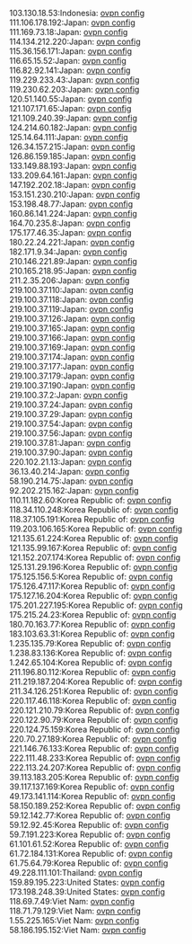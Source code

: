103.130.18.53:Indonesia: [ovpn config](vpn/103_130_18_53.ovpn)  
111.106.178.192:Japan: [ovpn config](vpn/111_106_178_192.ovpn)  
111.169.73.18:Japan: [ovpn config](vpn/111_169_73_18.ovpn)  
114.134.212.220:Japan: [ovpn config](vpn/114_134_212_220.ovpn)  
115.36.156.171:Japan: [ovpn config](vpn/115_36_156_171.ovpn)  
116.65.15.52:Japan: [ovpn config](vpn/116_65_15_52.ovpn)  
116.82.92.141:Japan: [ovpn config](vpn/116_82_92_141.ovpn)  
119.229.233.43:Japan: [ovpn config](vpn/119_229_233_43.ovpn)  
119.230.62.203:Japan: [ovpn config](vpn/119_230_62_203.ovpn)  
120.51.140.55:Japan: [ovpn config](vpn/120_51_140_55.ovpn)  
121.107.171.65:Japan: [ovpn config](vpn/121_107_171_65.ovpn)  
121.109.240.39:Japan: [ovpn config](vpn/121_109_240_39.ovpn)  
124.214.60.182:Japan: [ovpn config](vpn/124_214_60_182.ovpn)  
125.14.64.111:Japan: [ovpn config](vpn/125_14_64_111.ovpn)  
126.34.157.215:Japan: [ovpn config](vpn/126_34_157_215.ovpn)  
126.86.159.185:Japan: [ovpn config](vpn/126_86_159_185.ovpn)  
133.149.88.193:Japan: [ovpn config](vpn/133_149_88_193.ovpn)  
133.209.64.161:Japan: [ovpn config](vpn/133_209_64_161.ovpn)  
147.192.202.18:Japan: [ovpn config](vpn/147_192_202_18.ovpn)  
153.151.230.210:Japan: [ovpn config](vpn/153_151_230_210.ovpn)  
153.198.48.77:Japan: [ovpn config](vpn/153_198_48_77.ovpn)  
160.86.141.224:Japan: [ovpn config](vpn/160_86_141_224.ovpn)  
164.70.235.8:Japan: [ovpn config](vpn/164_70_235_8.ovpn)  
175.177.46.35:Japan: [ovpn config](vpn/175_177_46_35.ovpn)  
180.22.24.221:Japan: [ovpn config](vpn/180_22_24_221.ovpn)  
182.171.9.34:Japan: [ovpn config](vpn/182_171_9_34.ovpn)  
210.146.221.89:Japan: [ovpn config](vpn/210_146_221_89.ovpn)  
210.165.218.95:Japan: [ovpn config](vpn/210_165_218_95.ovpn)  
211.2.35.206:Japan: [ovpn config](vpn/211_2_35_206.ovpn)  
219.100.37.110:Japan: [ovpn config](vpn/219_100_37_110.ovpn)  
219.100.37.118:Japan: [ovpn config](vpn/219_100_37_118.ovpn)  
219.100.37.119:Japan: [ovpn config](vpn/219_100_37_119.ovpn)  
219.100.37.126:Japan: [ovpn config](vpn/219_100_37_126.ovpn)  
219.100.37.165:Japan: [ovpn config](vpn/219_100_37_165.ovpn)  
219.100.37.166:Japan: [ovpn config](vpn/219_100_37_166.ovpn)  
219.100.37.169:Japan: [ovpn config](vpn/219_100_37_169.ovpn)  
219.100.37.174:Japan: [ovpn config](vpn/219_100_37_174.ovpn)  
219.100.37.177:Japan: [ovpn config](vpn/219_100_37_177.ovpn)  
219.100.37.179:Japan: [ovpn config](vpn/219_100_37_179.ovpn)  
219.100.37.190:Japan: [ovpn config](vpn/219_100_37_190.ovpn)  
219.100.37.2:Japan: [ovpn config](vpn/219_100_37_2.ovpn)  
219.100.37.24:Japan: [ovpn config](vpn/219_100_37_24.ovpn)  
219.100.37.29:Japan: [ovpn config](vpn/219_100_37_29.ovpn)  
219.100.37.54:Japan: [ovpn config](vpn/219_100_37_54.ovpn)  
219.100.37.56:Japan: [ovpn config](vpn/219_100_37_56.ovpn)  
219.100.37.81:Japan: [ovpn config](vpn/219_100_37_81.ovpn)  
219.100.37.90:Japan: [ovpn config](vpn/219_100_37_90.ovpn)  
220.102.21.13:Japan: [ovpn config](vpn/220_102_21_13.ovpn)  
36.13.40.214:Japan: [ovpn config](vpn/36_13_40_214.ovpn)  
58.190.214.75:Japan: [ovpn config](vpn/58_190_214_75.ovpn)  
92.202.215.162:Japan: [ovpn config](vpn/92_202_215_162.ovpn)  
110.11.182.60:Korea Republic of: [ovpn config](vpn/110_11_182_60.ovpn)  
118.34.110.248:Korea Republic of: [ovpn config](vpn/118_34_110_248.ovpn)  
118.37.105.191:Korea Republic of: [ovpn config](vpn/118_37_105_191.ovpn)  
119.203.106.165:Korea Republic of: [ovpn config](vpn/119_203_106_165.ovpn)  
121.135.61.224:Korea Republic of: [ovpn config](vpn/121_135_61_224.ovpn)  
121.135.99.167:Korea Republic of: [ovpn config](vpn/121_135_99_167.ovpn)  
121.152.207.174:Korea Republic of: [ovpn config](vpn/121_152_207_174.ovpn)  
125.131.29.196:Korea Republic of: [ovpn config](vpn/125_131_29_196.ovpn)  
175.125.156.5:Korea Republic of: [ovpn config](vpn/175_125_156_5.ovpn)  
175.126.47.117:Korea Republic of: [ovpn config](vpn/175_126_47_117.ovpn)  
175.127.16.204:Korea Republic of: [ovpn config](vpn/175_127_16_204.ovpn)  
175.201.227.195:Korea Republic of: [ovpn config](vpn/175_201_227_195.ovpn)  
175.215.24.23:Korea Republic of: [ovpn config](vpn/175_215_24_23.ovpn)  
180.70.163.77:Korea Republic of: [ovpn config](vpn/180_70_163_77.ovpn)  
183.103.63.31:Korea Republic of: [ovpn config](vpn/183_103_63_31.ovpn)  
1.235.135.79:Korea Republic of: [ovpn config](vpn/1_235_135_79.ovpn)  
1.238.83.136:Korea Republic of: [ovpn config](vpn/1_238_83_136.ovpn)  
1.242.65.104:Korea Republic of: [ovpn config](vpn/1_242_65_104.ovpn)  
211.196.80.112:Korea Republic of: [ovpn config](vpn/211_196_80_112.ovpn)  
211.219.187.204:Korea Republic of: [ovpn config](vpn/211_219_187_204.ovpn)  
211.34.126.251:Korea Republic of: [ovpn config](vpn/211_34_126_251.ovpn)  
220.117.46.118:Korea Republic of: [ovpn config](vpn/220_117_46_118.ovpn)  
220.121.210.79:Korea Republic of: [ovpn config](vpn/220_121_210_79.ovpn)  
220.122.90.79:Korea Republic of: [ovpn config](vpn/220_122_90_79.ovpn)  
220.124.75.159:Korea Republic of: [ovpn config](vpn/220_124_75_159.ovpn)  
220.70.27.189:Korea Republic of: [ovpn config](vpn/220_70_27_189.ovpn)  
221.146.76.133:Korea Republic of: [ovpn config](vpn/221_146_76_133.ovpn)  
222.111.48.233:Korea Republic of: [ovpn config](vpn/222_111_48_233.ovpn)  
222.113.24.207:Korea Republic of: [ovpn config](vpn/222_113_24_207.ovpn)  
39.113.183.205:Korea Republic of: [ovpn config](vpn/39_113_183_205.ovpn)  
39.117.137.169:Korea Republic of: [ovpn config](vpn/39_117_137_169.ovpn)  
49.173.141.114:Korea Republic of: [ovpn config](vpn/49_173_141_114.ovpn)  
58.150.189.252:Korea Republic of: [ovpn config](vpn/58_150_189_252.ovpn)  
59.12.142.77:Korea Republic of: [ovpn config](vpn/59_12_142_77.ovpn)  
59.12.92.45:Korea Republic of: [ovpn config](vpn/59_12_92_45.ovpn)  
59.7.191.223:Korea Republic of: [ovpn config](vpn/59_7_191_223.ovpn)  
61.101.61.52:Korea Republic of: [ovpn config](vpn/61_101_61_52.ovpn)  
61.72.184.131:Korea Republic of: [ovpn config](vpn/61_72_184_131.ovpn)  
61.75.64.79:Korea Republic of: [ovpn config](vpn/61_75_64_79.ovpn)  
49.228.111.101:Thailand: [ovpn config](vpn/49_228_111_101.ovpn)  
159.89.195.223:United States: [ovpn config](vpn/159_89_195_223.ovpn)  
173.198.248.39:United States: [ovpn config](vpn/173_198_248_39.ovpn)  
118.69.7.49:Viet Nam: [ovpn config](vpn/118_69_7_49.ovpn)  
118.71.79.129:Viet Nam: [ovpn config](vpn/118_71_79_129.ovpn)  
1.55.225.165:Viet Nam: [ovpn config](vpn/1_55_225_165.ovpn)  
58.186.195.152:Viet Nam: [ovpn config](vpn/58_186_195_152.ovpn)  
